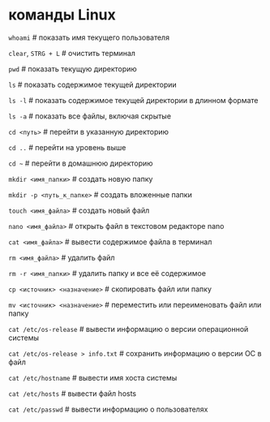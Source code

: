 # команды Linux

``whoami``   # показать имя текущего пользователя

``clear``, ``STRG + L``    # очистить терминал

``pwd``      # показать текущую директорию

``ls``      # показать содержимое текущей директории

``ls -l``   # показать содержимое текущей директории в длинном формате

``ls -a``   # показать все файлы, включая скрытые

``cd <путь>``   # перейти в указанную директорию

``cd ..``   # перейти на уровень выше

``cd ~``    # перейти в домашнюю директорию

``mkdir <имя_папки>``   # создать новую папку

``mkdir -p <путь_к_папке>``   # создать вложенные папки

``touch <имя_файла>``   # создать новый файл

``nano <имя_файла>``   # открыть файл в текстовом редакторе nano

``cat <имя_файла>``   # вывести содержимое файла в терминал

``rm <имя_файла>``   # удалить файл

``rm -r <имя_папки>``   # удалить папку и все её содержимое

``cp <источник> <назначение>``   # скопировать файл или папку

``mv <источник> <назначение>``   # переместить или переименовать файл или папку

``cat /etc/os-release``   # вывести информацию о версии операционной системы

``cat /etc/os-release > info.txt``   # сохранить информацию о версии ОС в файл

``cat /etc/hostname``   # вывести имя хоста системы

``cat /etc/hosts``   # вывести файл hosts

``cat /etc/passwd``   # вывести информацию о пользователях
